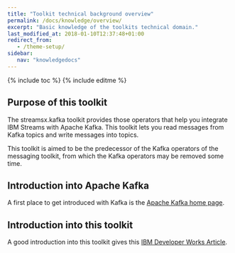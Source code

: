 ```yaml
---
title: "Toolkit technical background overview"
permalink: /docs/knowledge/overview/
excerpt: "Basic knowledge of the toolkits technical domain."
last_modified_at: 2018-01-10T12:37:48+01:00
redirect_from:
   - /theme-setup/
sidebar:
   nav: "knowledgedocs"
---
```

{% include toc %}
{% include editme %}

## Purpose of this toolkit

The streamsx.kafka toolkit provides those operators that help you integrate IBM Streams with Apache Kafka.
This toolkit lets you read messages from Kafka topics and write messages into topics.

This toolkit is aimed to be the predecessor of the Kafka operators of the messaging toolkit, from which the Kafka
operators may be removed some time.

## Introduction into Apache Kafka

A first place to get introduced with Kafka is the [Apache Kafka home page](https://kafka.apache.org/intro).

## Introduction into this toolkit

A good introduction into this toolkit gives this [IBM Developer Works Article](https://developer.ibm.com/streamsdev/docs/introducing-kafka-toolkit).
